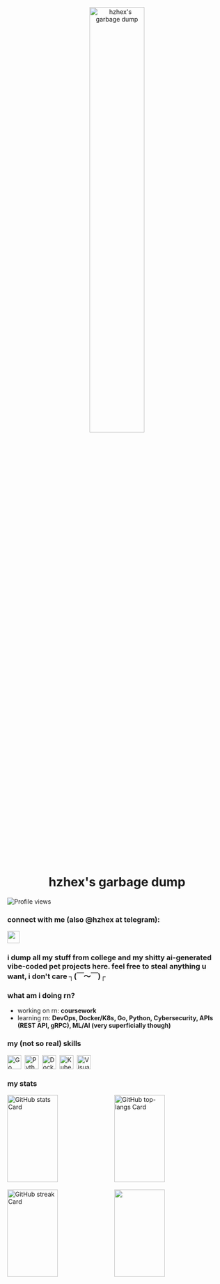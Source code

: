 <div align="center">
  <img src="https://github.com/user-attachments/assets/0a3d61c8-7900-4c2a-ada3-5bb71ef5f6b8"
       alt="hzhex's garbage dump"
       style="width: 50%; height: auto;">
</div>

<div id="toc">
  <ul align="center" style="list-style: none">
    <summary>
      <h1>
        hzhex's garbage dump
      </h1>
    </summary>
  </ul>
</div>

![Profile views](https://komarev.com/ghpvc/?username=hzhexee&label=Profile%20views&color=0e75b6&style=flat)

**<h3 align="left">connect with me (also @hzhex at telegram):</h3>** 
<p align="left"><a href="https://github.com/hzhexee" target="_blank"><img src="https://img.shields.io/badge/GitHub-100000?style=for-the-badge&logo=github&logoColor=white" height="28" style="margin-right: 4px"></a></p>

 **<h3 align="left">i dump all my stuff from college and my shitty ai-generated vibe-coded pet projects here. feel free to steal anything u want, i don't care  ┐(￣～￣)┌</h3>**

**<h3 align="left">what am i doing rn?</h3>**

- working on rn: **coursework**
- learning rn: **DevOps, Docker/K8s, Go, Python, Cybersecurity, APIs (REST API, gRPC), ML/AI (very superficially though)**

 **<h3 align="left">my (not so real) skills</h3>**

<div style="display: flex; flex-wrap: wrap; gap: 4px; justify-content: left;"><img src="https://img.shields.io/badge/Go-00ADD8?logo=go&logoColor=white" height="32" alt="Go" style="margin-right: 4px"> <img src="https://img.shields.io/badge/Python-306998?logo=python&logoColor=white" height="32" alt="Python" style="margin-right: 4px"> <img src="https://img.shields.io/badge/Docker-2496ED?logo=docker&logoColor=white" height="32" alt="Docker" style="margin-right: 4px"> <img src="https://img.shields.io/badge/Kubernetes-326CE5?logo=kubernetes&logoColor=white" height="32" alt="Kubernetes" style="margin-right: 4px"> <img src="https://img.shields.io/badge/Visual_Studio_Code-007ACC?logo=visual-studio-code&logoColor=white" height="32" alt="Visual Studio Code" style="margin-right: 4px"></div>

 **<h3 align="left">my stats</h3>**

<p align="left">
  <img width="48%" height="200px" src="https://github-readme-stats.vercel.app/api?username=hzhexee&theme=graywhite&cache_seconds=1800&border_radius=4&hide_title=true&hide_rank=false&rank_icon=github&show_icons=true&include_all_commits=true&line_height=25&text_bold=false&show=" alt="GitHub stats Card" />
  <img width="48%" height="200px" src="https://github-readme-stats.vercel.app/api/top-langs?username=hzhexee&theme=graywhite&cache_seconds=1800&border_radius=4&hide_title=false&layout=compact&langs_count=5&card_width=400&hide_progress=false" alt="GitHub top-langs Card" />
</p>

<p align="left">
  <img width="48%" height="200px" src="https://streak-stats.demolab.com/?user=hzhexee&theme=graywhite&hide_border=false&border_radius=4.5&date_format=M+j%5B%2C+Y%5D&mode=daily&disable_animations=false&hide_total_contributions=false&hide_current_streak=false&hide_longest_streak=false&exclude_days=&locale=en&card_height=200" alt="GitHub streak Card" />
  <img width="48%" height="200px" src="https://github-readme-stats.vercel.app/api/wakatime?username=hzhexee&v=2&theme=graywhite&cache_seconds=1800&border_radius=4&">
</p>

